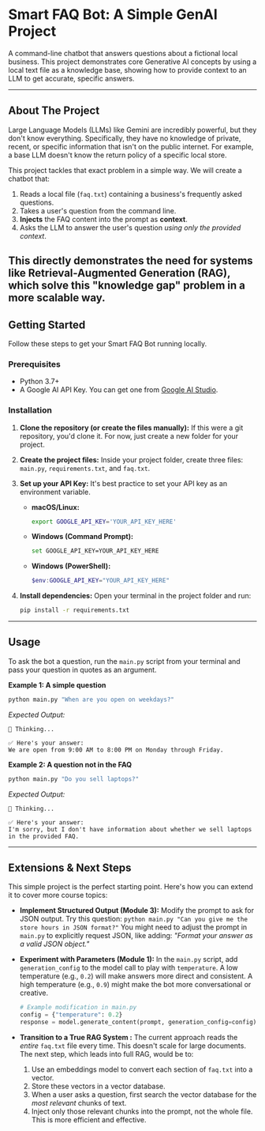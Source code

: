 # Smart FAQ Bot: A Simple GenAI Project

A command-line chatbot that answers questions about a fictional local business. This project demonstrates core Generative AI concepts by using a local text file as a knowledge base, showing how to provide context to an LLM to get accurate, specific answers.

-----

## About The Project

Large Language Models (LLMs) like Gemini are incredibly powerful, but they don't know everything. Specifically, they have no knowledge of private, recent, or specific information that isn't on the public internet. For example, a base LLM doesn't know the return policy of a specific local store.

This project tackles that exact problem in a simple way. We will create a chatbot that:

1.  Reads a local file (`faq.txt`) containing a business's frequently asked questions.
2.  Takes a user's question from the command line.
3.  **Injects** the FAQ content into the prompt as **context**.
4.  Asks the LLM to answer the user's question *using only the provided context*.

This directly demonstrates the need for systems like **Retrieval-Augmented Generation (RAG)**, which solve this "knowledge gap" problem in a more scalable way.
-----

## Getting Started

Follow these steps to get your Smart FAQ Bot running locally.

### Prerequisites

  * Python 3.7+
  * A Google AI API Key. You can get one from [Google AI Studio](https://aistudio.google.com/app/apikey).

### Installation

1.  **Clone the repository (or create the files manually):**
    If this were a git repository, you'd clone it. For now, just create a new folder for your project.

2.  **Create the project files:**
    Inside your project folder, create three files: `main.py`, `requirements.txt`, and `faq.txt`.

3.  **Set up your API Key:**
    It's best practice to set your API key as an environment variable.

      * **macOS/Linux:**
        ```bash
        export GOOGLE_API_KEY='YOUR_API_KEY_HERE'
        ```
      * **Windows (Command Prompt):**
        ```bash
        set GOOGLE_API_KEY=YOUR_API_KEY_HERE
        ```
      * **Windows (PowerShell):**
        ```powershell
        $env:GOOGLE_API_KEY="YOUR_API_KEY_HERE"
        ```

4.  **Install dependencies:**
    Open your terminal in the project folder and run:

    ```bash
    pip install -r requirements.txt
    ```

-----
## Usage

To ask the bot a question, run the `main.py` script from your terminal and pass your question in quotes as an argument.

**Example 1: A simple question**

```bash
python main.py "When are you open on weekdays?"
```

*Expected Output:*

```
🤖 Thinking...

✅ Here's your answer:
We are open from 9:00 AM to 8:00 PM on Monday through Friday.
```

**Example 2: A question not in the FAQ**

```bash
python main.py "Do you sell laptops?"
```

*Expected Output:*

```
🤖 Thinking...

✅ Here's your answer:
I'm sorry, but I don't have information about whether we sell laptops in the provided FAQ.
```

-----

## Extensions & Next Steps

This simple project is the perfect starting point. Here's how you can extend it to cover more course topics:

  * **Implement Structured Output (Module 3):**
    Modify the prompt to ask for JSON output. Try this question:
    `python main.py "Can you give me the store hours in JSON format?"`
    You might need to adjust the prompt in `main.py` to explicitly request JSON, like adding: *"Format your answer as a valid JSON object."*

  * **Experiment with Parameters (Module 1):**
    In the `main.py` script, add `generation_config` to the model call to play with `temperature`. A low temperature (e.g., `0.2`) will make answers more direct and consistent. A high temperature (e.g., `0.9`) might make the bot more conversational or creative.

    ```python
    # Example modification in main.py
    config = {"temperature": 0.2}
    response = model.generate_content(prompt, generation_config=config)
    ```

  * **Transition to a True RAG System :**
    The current approach reads the *entire* `faq.txt` file every time. This doesn't scale for large documents. The next step, which leads into full RAG, would be to:

    1.  Use an embeddings model to convert each section of `faq.txt` into a vector.
    2.  Store these vectors in a vector database.
    3.  When a user asks a question, first search the vector database for the *most relevant* chunks of text.
    4.  Inject only those relevant chunks into the prompt, not the whole file. This is more efficient and effective.
